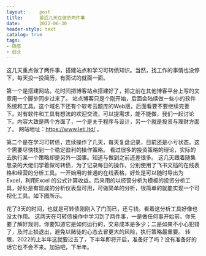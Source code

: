 ```yaml
---
layout:     post
title:      最近几天在做的两件事
date:       2022-06-30
header-style: text
catalog: true
tags:
- 随感
- 创业
---
```


这几天重点做了两件事，搭建站点和学习可转债知识。当然，找工作的事情也没停下，每天投一投简历，有面试的就面一面。

第一个是搭建网站。花时间把博客站点搭建好了，把之前在其他博客平台上写的文章用一个脚步同步过来了。
站点博客只是个刚开始，后面会陆续做一些小的软件系统和工具。这个域名下还有个软考云题库的Web版，后面看要不要继续完善下。对有软件和工具有想法的欢迎交流，可以提需求，能不能做，我们一起讨论下。内容大致是两个方面了，一个是关于程序与设计，另一个就是投资与理财方面了。
网站地址：https://www.leti.ltd/ 。

第二个是在学习可转债，连续操作了几天，每天复盘记录，目前还是小亏状态。这个需要尽快找到一个稳定盈利的操作策略。
看过很多的投资策略的理论，实际的去执行某一个策略却是另外一回事。知道与做到之前还差很多。
这几天跟着随集思录的大佬们学着做可转债，为了记录每日的操作，分别使用了飞书文档的在线表格和经营的分析工具。一开始用的普通的在线表格，好处是可以随时导出为Excel，利用Excel 的公式计算收益。后来用的以经营分析为模板的投资分析工具，好处是有现成的分析仪表盘可用，可做简单的分析，很简单的就能实现一个可视化工具。如下图所示。


花了3天的时间，也就是可转债刚刚入了门而已，还亏钱。看着这分析工具好像也没太作用。
这两天在可转债操作中学习到了两件事，一是做任何事开始前，你先要了解好规则，你要知道它是如何运行的，交易成本是多少；二是如果不小心犯错了，及时止损退出，避免以赌徒的心态去冒更大的风险，执行策略最重要。
转眼，2022的上半年这就要过去了，下半年即将开启，准备好了吗？没有准备好的话它也不会不来。加油吧，下半年。